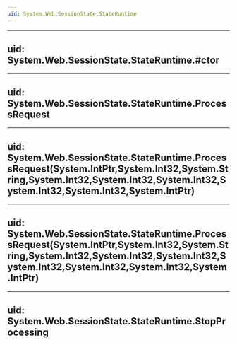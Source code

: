 ```yaml
---
uid: System.Web.SessionState.StateRuntime
---
```


---
uid: System.Web.SessionState.StateRuntime.#ctor
---

---
uid: System.Web.SessionState.StateRuntime.ProcessRequest
---

---
uid: System.Web.SessionState.StateRuntime.ProcessRequest(System.IntPtr,System.Int32,System.String,System.Int32,System.Int32,System.Int32,System.Int32,System.Int32,System.IntPtr)
---

---
uid: System.Web.SessionState.StateRuntime.ProcessRequest(System.IntPtr,System.Int32,System.String,System.Int32,System.Int32,System.Int32,System.Int32,System.Int32,System.Int32,System.IntPtr)
---

---
uid: System.Web.SessionState.StateRuntime.StopProcessing
---
